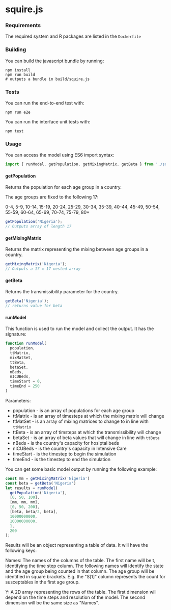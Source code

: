 # squire.js

### Requirements

The required system and R packages are listed in the `Dockerfile`

### Building

You can build the javascript bundle by running:

```
npm install
npm run build
# outputs a bundle in build/squire.js
```

### Tests

You can run the end-to-end test with:

```
npm run e2e
```

You can run the interface unit tests with:

```
npm test
```

### Usage

You can access the model using ES6 import syntax:

```js
import { runModel, getPopulation, getMixingMatrix, getBeta } from './squire.js'
```

#### getPopulation

Returns the population for each age group in a country.

The age groups are fixed to the following 17:

0-4, 5-9, 10-14, 15-19, 20-24, 25-29, 30-34, 35-39,
40-44, 45-49, 50-54, 55-59, 60-64, 65-69, 70-74, 75-79, 80+ 

```js
getPopulation('Nigeria');
// Outputs array of length 17
```

#### getMixingMatrix

Returns the matrix representing the mixing between age groups in a country.

```js
getMixingMatrix('Nigeria');
// Outputs a 17 x 17 nested array
```

#### getBeta

Returns the transmissibility parameter for the country.

```js
getBeta('Nigeria');
// returns value for beta
```

#### runModel

This function is used to run the model and collect the output. It has the
signature:

```js
function runModel(
  population,
  ttMatrix,
  mixMatSet,
  ttBeta,
  betaSet,
  nBeds,
  nICUBeds,
  timeStart = 0,
  timeEnd = 250
)
```

Parameters:

 * population - is an array of populations for each age group
 * ttMatrix - is an array of timesteps at which the mixing matrix will change
 * ttMatSet - is an array of mixing matrices to change to in line with
   `ttMatrix`
 * ttBeta - is an array of timsteps at which the transmissibility will change
 * betaSet - is an array of beta values that will change in line with `ttBeta`
 * nBeds - is the country's capacity for hosiptal beds
 * nICUBeds - is the country's capacity in Intensive Care
 * timeStart - is the timestep to begin the simulation
 * timeEnd - is the timestep to end the simulation

You can get some basic model output by running the following example:

```js
const mm = getMixingMatrix('Nigeria')
const beta = getBeta('Nigeria')
let results = runModel(
  getPopulation('Nigeria'),
  [0, 50, 100],
  [mm, mm, mm],
  [0, 50, 200],
  [beta, beta/2, beta],
  10000000000,
  10000000000,
  1,
  200
);
```

Results will be an object representing a table of data. It will have the following keys:

Names: The names of the columns of the table. The first name will be t, identifying the time step column. The following names will identify the state and the age group being counted in that column. The age group will be identified in square brackets. E.g. the "S[1]" column represents the count for susceptables in the first age group.

Y: A 2D array representing the rows of the table. The first dimension will depend on the time steps and resolution of the model. The second dimension will be the same size as "Names".
